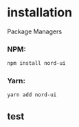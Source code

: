# installation

Package Managers

### NPM:

```bash
npm install nord-ui
```

### Yarn:

```bash
yarn add nord-ui
```

## test